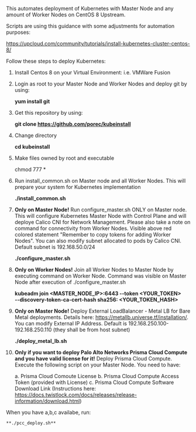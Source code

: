 This automates deployment of Kubernetes with Master Node and any amount of Worker Nodes on CentOS 8 Upstream.

Scripts are using this guidance with some adjustments for automation purposes:

https://upcloud.com/community/tutorials/install-kubernetes-cluster-centos-8/

Follow these steps to deploy Kubernetes:

1. Install Centos 8 on your Virtual Environment: i.e. VMWare Fusion
2. Login as root to your Master Node and Worker Nodes and deploy git by using:

	**yum install git**	

3. Get this repository by using:

	**git clone https://github.com/porec/kubeinstall**
 
4. Change directory

	**cd kubeinstall**

5. Make files owned by root and executable

	chmod 777 *

6. Run install_common.sh on Master node and all Worker Nodes. This will prepare your system for Kubernetes implementation

	**./install_common.sh**

7. **Only on Master Node!** Run configure_master.sh ONLY on Master node. This will configure Kubernetes Master Node with Control Plane and will deploye Calico CNI for Network Management. Please also take a note on command for connectivity from Worker Nodes. Visible above red colored statement "Remember to copy tokens for adding Worker Nodes". You can also modify subnet allocated to pods by Calico CNI. Default subnet is 192.168.50.0/24

	**./configure_master.sh**

8. **Only on Worker Nodes!** Join all Worker Nodes to Master Node by executing command on Worker Node. Command was visible on Master Node after execution of ./configure_master.sh

	**kubeadm join <MASTER_NODE_IP>:6443 --token <YOUR_TOKEN> \
	--discovery-token-ca-cert-hash sha256: <YOUR_TOKEN_HASH>**

9. **Only on Master Node!** Deploy External LoadBalancer - Metal LB for Bare Metal deployments. Details here: https://metallb.universe.tf/installation/. You can modify External IP Address. Default is 192.168.250.100-192.168.250.110 (they shall be from host subnet)

	**./deploy_metal_lb.sh**

10. **Only if you want to deploy Palo Alto Networks Prisma Cloud Compute and you have valid license for it!** Deploy Prisma Cloud Compute. Execute the following script on your Master Node. You need to have:

	a. Prisma Cloud Comoute License
	b. Prisma Cloud Compute Access Token (provided with License)
	c. Prisma Cloud Compute Software Download Link (Instructions here: https://docs.twistlock.com/docs/releases/release-information/download.html)

When you have a,b,c availabe, run:

	**./pcc_deploy.sh**
